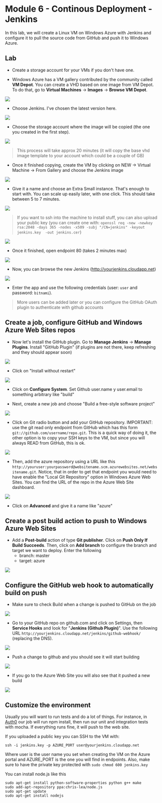 # Module 6 - Continous Deployment - Jenkins

In this lab, we will create a Linux VM on Windows Azure with Jenkins and configure it to pull the source code from GitHub and push it to Windows Azure.

## Lab

* Create a storage account for your VMs if you don't have one.

* Windows Azure has a VM gallery contributed by the community called **VM Depot**. You can create a VHD based on one image from VM Depot. To do that, go to **Virtual Machines** -> **Images** -> **Browse VM Depot**.

![](http://puu.sh/2EoY6.png)

* Choose Jenkins. I've chosen the latest version here.

![](http://puu.sh/2DWSv.png)

* Choose the storage account where the image will be copied (the one you created in the first step).

![](http://puu.sh/2DWTs.png)

> This process will take approx 20 minutes (it will copy the base vhd image template to your account which could be a couple of GB)

* Once it finished copying, create the VM by clicking on NEW -> Virtual Machine -> From Gallery and choose the Jenkins image

![](http://puu.sh/2DV2Y.png)

* Give it a name and choose an Extra Small instance. That's enough to start with. You can scale up easily later, with one click. This should take between 5 to 7 minutes. 

![](http://puu.sh/2DX9H.png)

> If you want to ssh into the machine to install stuff, you can also upload your public key (you can create one with: `openssl req -new -newkey rsa:2048 -days 365 -nodes -x509 -subj "/CN=jenkins" -keyout jenkins.key  -out jenkins.cer`)

![](http://puu.sh/2DVbH.png)

* Once it finished, open endpoint 80 (takes 2 minutes max)

![](http://puu.sh/2DVjb.png)

* Now, you can browse the new Jenkins (http://yourjenkins.cloudapp.net)

![](http://puu.sh/2DVuK.png)

* Enter the app and use the following credentials (user: `user` and password: `bitnami`).

> More users can be added later or you can configure the GitHub OAuth plugin to authenticate with github accounts

## Create a job, configure GitHub and Windows Azure Web Sites repos

* Now let's install the GitHub plugin. Go to **Manage Jenkins** -> **Manage Plugins**. Install "GitHub Plugin" (if plugins are not there, keep refreshing and they should appear soon)

![](http://puu.sh/2DVFx.png)

* Click on "Install without restart"

![](http://puu.sh/2DVNo.png)

* Click on **Configure System**. Set Github user.name y user.email to something arbitrary like "build"

* Next, create a new job and choose "Build a free-style software project"

![](http://puu.sh/2DVRj.png)

* Click on Git radio button and add your GitHub repository.
IMPORTANT: use the git read only endpoint from GitHub which has this form `git://github.com/username/repo.git`. This is a quick way of doing it, the other option is to copy your SSH keys to the VM, but since you will always READ from GitHub, this is ok.

![](http://puu.sh/2DVW8.png)

* Then, add the azure repository using a URL like this `http://youruser:yourpassword@websitename.scm.azurewebsites.net/websitename.git`. Notice, that in order to get that endpoint you would need to have enable the "Local Git Repository" option in Windows Azure Web Sites. You can find the URL of the repo in the Azure Web Site dashboard.

![](http://puu.sh/2DW27.png)

* Click on **Advanced** and give it a name like "azure"

## Create a post build action to push to Windows Azure Web Sites

* Add a **Post-build** action of type **Git publisher**. Click on **Push Only If Build Succeeds**. Then, click on **Add branch** to configure the branch and target we want to deploy. Enter the following
    * branch: master
    * target: azure

![](http://puu.sh/2DW86.png)

## Configure the GitHub web hook to automatically build on push

* Make sure to check Build when a change is pushed to GitHub on the job

![](http://puu.sh/2DVSd.png)

* Go to your GitHub repo on github.com and click on Settings, then **Service Hooks** and look for "**Jenkins (Github Plugin)**". Use the following URL `http://yourjenkins.cloudapp.net/jenkins/github-webhook/` (replacing the DNS).

![](http://puu.sh/2DWaY.png)

* Push a change to github and you should see it will start building

![](http://puu.sh/2DWdp.png)

* If you go to the Azure Web Site you will also see that it pushed a new build

![](http://puu.sh/2DWhn.png)

## Customize the environment

Usually you will want to run tests and do a lot of things. For instance, in [Auth0](http://auth0.com) our job will run npm install, then run our unit and integration tests with mocha. If everything runs fine, it will push to the web site.

If you uploaded a public key you can SSH to the VM with:

    ssh -i jenkins.key -p AZURE_PORT user@yourjenkins.cloudapp.net

Where user is the user name you set when creating the VM on the Azure portal and AZURE_PORT is the one you will find in endpoints. Also, make sure to have the private key protected with `sudo chmod 600 jenkins.key`

You can install node.js like this

    sudo apt-get install python-software-properties python g++ make
    sudo add-apt-repository ppa:chris-lea/node.js
    sudo apt-get update
    sudo apt-get install nodejs